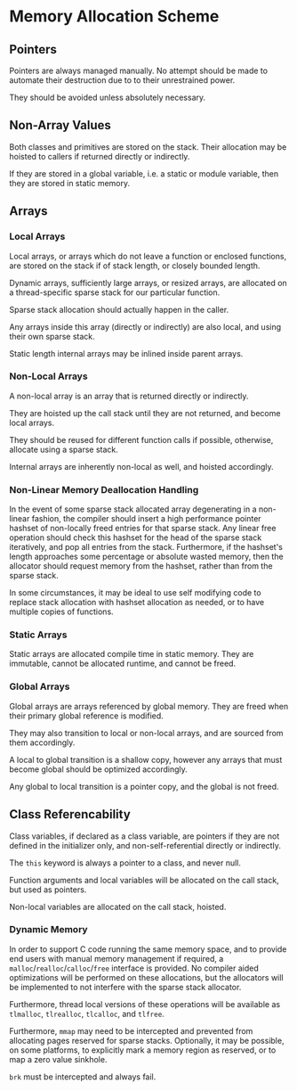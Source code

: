 # Memory Allocation Scheme

## Pointers

Pointers are always managed manually. No attempt should be made to automate their destruction due to to their unrestrained power.

They should be avoided unless absolutely necessary.

## Non-Array Values

Both classes and primitives are stored on the stack. Their allocation may be hoisted to callers if returned directly or indirectly.

If they are stored in a global variable, i.e. a static or module variable, then they are stored in static memory.

## Arrays

### Local Arrays

Local arrays, or arrays which do not leave a function or enclosed functions, are stored on the stack if of stack length, or closely bounded length.

Dynamic arrays, sufficiently large arrays, or resized arrays, are allocated on a thread-specific sparse stack for our particular function.

Sparse stack allocation should actually happen in the caller.

Any arrays inside this array (directly or indirectly) are also local, and using their own sparse stack.

Static length internal arrays may be inlined inside parent arrays.

### Non-Local Arrays

A non-local array is an array that is returned directly or indirectly. 

They are hoisted up the call stack until they are not returned, and become local arrays.

They should be reused for different function calls if possible, otherwise, allocate using a sparse stack.

Internal arrays are inherently non-local as well, and hoisted accordingly.

### Non-Linear Memory Deallocation Handling

In the event of some sparse stack allocated array degenerating in a non-linear fashion, the compiler should insert a high performance pointer hashset of non-locally freed entries for that sparse stack. Any linear free operation should check this hashset for the head of the sparse stack iteratively, and pop all entries from the stack. Furthermore, if the hashset's length approaches some percentage or absolute wasted memory, then the allocator should request memory from the hashset, rather than from the sparse stack.

In some circumstances, it may be ideal to use self modifying code to replace stack allocation with hashset allocation as needed, or to have multiple copies of functions.

### Static Arrays

Static arrays are allocated compile time in static memory. They are immutable, cannot be allocated runtime, and cannot be freed.

### Global Arrays

Global arrays are arrays referenced by global memory. They are freed when their primary global reference is modified.

They may also transition to local or non-local arrays, and are sourced from them accordingly.

A local to global transition is a shallow copy, however any arrays that must become global should be optimized accordingly.

Any global to local transition is a pointer copy, and the global is not freed.

## Class Referencability

Class variables, if declared as a class variable, are pointers if they are not defined in the initializer only, and non-self-referential directly or indirectly.

The `this` keyword is always a pointer to a class, and never null.

Function arguments and local variables will be allocated on the call stack, but used as pointers.

Non-local variables are allocated on the call stack, hoisted.

### Dynamic Memory

In order to support C code running the same memory space, and to provide end users with manual memory management if required, a `malloc`/`realloc`/`calloc`/`free` interface is provided. No compiler aided optimizations will be performed on these allocations, but the allocators will be implemented to not interfere with the sparse stack allocator.

Furthermore, thread local versions of these operations will be available as `tlmalloc`, `tlrealloc`, `tlcalloc`, and `tlfree`.

Furthermore, `mmap` may need to be intercepted and prevented from allocating pages reserved for sparse stacks. Optionally, it may be possible, on some platforms, to explicitly mark a memory region as reserved, or to map a zero value sinkhole.

`brk` must be intercepted and always fail.